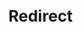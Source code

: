 ﻿---
layout: src/layouts/Redirect.astro
title: Redirect
redirect: https://yamldoc.liuyan.wang/docs/octopus-rest-api/cli/octopus-project-disconnect
pubDate:  2023-01-01
navSearch: false
navSitemap: false
navMenu: false
---
